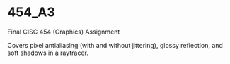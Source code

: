 # 454_A3
Final CISC 454 (Graphics) Assignment

Covers pixel antialiasing (with and without jittering), glossy reflection, and soft shadows in a raytracer.
